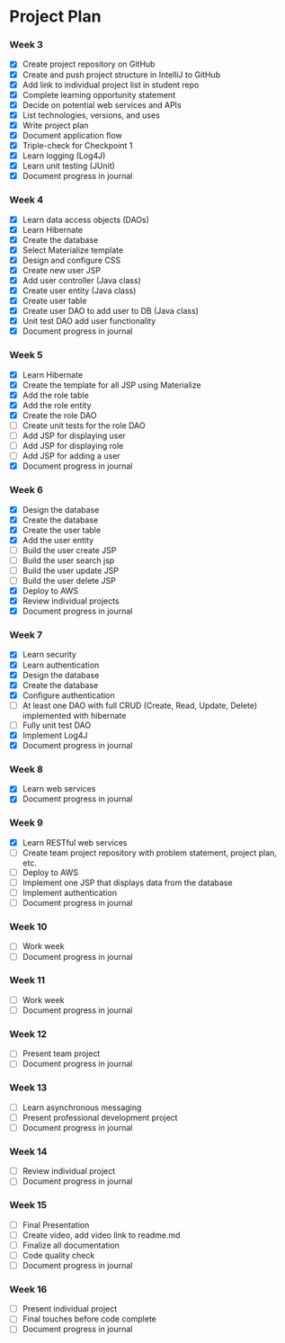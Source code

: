 # Project Plan

### Week 3
- [X] Create project repository on GitHub
- [X] Create and push project structure in IntelliJ to GitHub
- [X] Add link to individual project list in student repo
- [X] Complete learning opportunity statement
- [X] Decide on potential web services and APIs
- [X] List technologies, versions, and uses
- [X] Write project plan
- [X] Document application flow
- [X] Triple-check for Checkpoint 1
- [X] Learn logging (Log4J)
- [X] Learn unit testing (JUnit)
- [X] Document progress in journal

### Week 4
- [X] Learn data access objects (DAOs)
- [X] Learn Hibernate
- [X] Create the database
- [X] Select Materialize template
- [X] Design and configure CSS
- [X] Create new user JSP
- [X] Add user controller (Java class)
- [X] Create user entity (Java class)
- [X] Create user table
- [X] Create user DAO to add user to DB (Java class)
- [X] Unit test DAO add user functionality
- [X] Document progress in journal

### Week 5

- [X] Learn Hibernate
- [X] Create the template for all JSP using Materialize
- [X] Add the role table
- [X] Add the role entity
- [X] Create the role DAO
- [ ] Create unit tests for the role DAO
- [ ] Add JSP for displaying user
- [ ] Add JSP for displaying role
- [ ] Add JSP for adding a user
- [X] Document progress in journal

### Week 6

- [X] Design the database
- [X] Create the database
- [X] Create the user table
- [X] Add the user entity
- [ ] Build the user create JSP
- [ ] Build the user search jsp
- [ ] Build the user update JSP
- [ ] Build the user delete JSP
- [X] Deploy to AWS
- [X] Review individual projects
- [X] Document progress in journal

### Week 7
- [X] Learn security
- [X] Learn authentication
- [X] Design the database
- [X] Create the database
- [X] Configure authentication
- [ ] At least one DAO with full CRUD (Create, Read, Update, Delete) 
  implemented with hibernate
- [ ] Fully unit test DAO
- [X] Implement Log4J
- [X] Document progress in journal

### Week 8
- [X] Learn web services
- [X] Document progress in journal

### Week 9
- [X] Learn RESTful web services
- [ ] Create team project repository with problem statement, project 
  plan, etc.
- [ ] Deploy to AWS
- [ ] Implement one JSP that displays data from the database
- [ ] Implement authentication
- [ ] Document progress in journal

### Week 10
- [ ] Work week
- [ ] Document progress in journal

### Week 11
- [ ] Work week
- [ ] Document progress in journal

### Week 12
- [ ] Present team project
- [ ] Document progress in journal

### Week 13
- [ ] Learn asynchronous messaging
- [ ] Present professional development project
- [ ] Document progress in journal

### Week 14
- [ ] Review individual project
- [ ] Document progress in journal

### Week 15
- [ ] Final Presentation
- [ ] Create video, add video link to readme.md
- [ ] Finalize all documentation
- [ ] Code quality check
- [ ] Document progress in journal

### Week 16
- [ ] Present individual project
- [ ] Final touches before code complete
- [ ] Document progress in journal